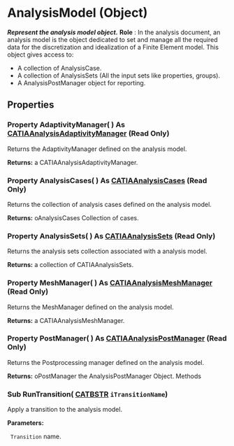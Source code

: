 # AnalysisModel (Object)

**_Represent the analysis model object._**
**Role** : In the analysis document, an analysis model is the object dedicated to set and manage all the required data for the discretization and idealization of a Finite Element model.
This object gives access to:

  * A collection of AnalysisCase.
  * A collection of AnalysisSets (All the input sets like properties, groups).
  * A AnalysisPostManager object for reporting.

## Properties

### Property **AdaptivityManager**( ) As [CATIAAnalysisAdaptivityManager](../CATAnalysisInterfaces/interface_AnalysisAdaptivityManager_132794.md) (Read Only)

Returns the AdaptivityManager defined on the analysis model.

**Returns:**      a CATIAAnalysisAdaptivityManager.  
### Property **AnalysisCases**( ) As [CATIAAnalysisCases](../CATAnalysisInterfaces/interface_AnalysisCases_36309.md) (Read Only)

Returns the collection of analysis cases defined on the analysis model.

**Returns:**      oAnalysisCases Collection of cases.  
### Property **AnalysisSets**( ) As [CATIAAnalysisSets](../CATAnalysisInterfaces/interface_AnalysisSets_31754.md) (Read Only)

Returns the analysis sets collection associated with a analysis model.

**Returns:**      a collection of CATIAAnalysisSets.  
### Property **MeshManager**( ) As [CATIAAnalysisMeshManager](../CATAnalysisInterfaces/interface_AnalysisMeshManager_75648.md) (Read Only)

Returns the MeshManager defined on the analysis model.

**Returns:**      a CATIAAnalysisMeshManager.  
### Property **PostManager**( ) As [CATIAAnalysisPostManager](../CATAnalysisInterfaces/interface_AnalysisPostManager_76665.md) (Read Only)

Returns the Postprocessing manager defined on the analysis model.

**Returns:**      oPostManager the AnalysisPostManager Object.  Methods

### Sub **RunTransition**( [CATBSTR](../System/typedef_CATBSTR_8129.md)  `iTransitionName`)

Apply a transition to the analysis model.

**Parameters:**

` Transition`      name.
